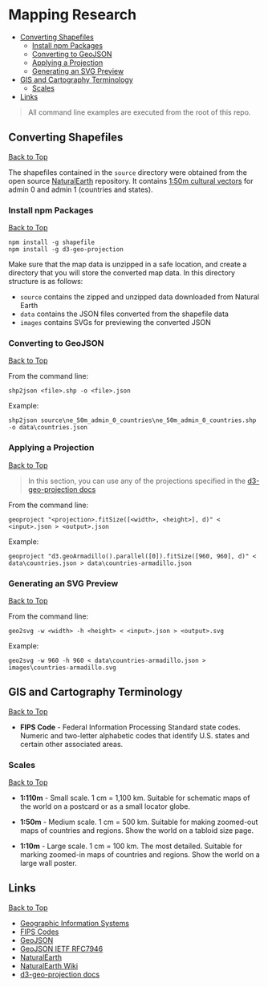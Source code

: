 # Mapping Research

* [Converting Shapefiles](#converting-shapefiles)
    * [Install npm Packages](#install-npm-packages)
    * [Converting to GeoJSON](#converting-to-geojson)
    * [Applying a Projection](#applying-a-projection)
    * [Generating an SVG Preview](#generating-an-svg-preview)
* [GIS and Cartography Terminology](#gis-and-cartography-terminology)
    * [Scales](#scales)
* [Links](#links)

> All command line examples are executed from the root of this repo.

## Converting Shapefiles
[Back to Top](#mapping-research)

The shapefiles contained in the `source` directory were obtained from the open source [NaturalEarth](https://www.naturalearthdata.com/downloads/) repository. It contains [1:50m cultural vectors](https://www.naturalearthdata.com/downloads/50m-cultural-vectors/) for admin 0 and admin 1 (countries and states).

### Install npm Packages
[Back to Top](#mapping-research)

```
npm install -g shapefile
npm install -g d3-geo-projection
```  

Make sure that the map data is unzipped in a safe location, and create a directory that you will store the converted map data. In this directory structure is as follows:

* `source` contains the zipped and unzipped data downloaded from Natural Earth
* `data` contains the JSON files converted from the shapefile data
* `images` contains SVGs for previewing the converted JSON

### Converting to GeoJSON
[Back to Top](#mapping-research)

From the command line:

```
shp2json <file>.shp -o <file>.json
```

Example:

```
shp2json source\ne_50m_admin_0_countries\ne_50m_admin_0_countries.shp -o data\countries.json
```

### Applying a Projection
[Back to Top](#mapping-research)

> In this section, you can use any of the projections specified in the [d3-geo-projection docs](https://github.com/d3/d3-geo-projection/blob/master/README.md)

From the command line:

```
geoproject "<projection>.fitSize([<width>, <height>], d)" < <input>.json > <output>.json
```

Example:

```
geoproject "d3.geoArmadillo().parallel([0]).fitSize([960, 960], d)" < data\countries.json > data\countries-armadillo.json
```

### Generating an SVG Preview
[Back to Top](#mapping-research)

From the command line:

```
geo2svg -w <width> -h <height> < <input>.json > <output>.svg
```

Example:

```
geo2svg -w 960 -h 960 < data\countries-armadillo.json > images\countries-armadillo.svg
```

## GIS and Cartography Terminology
[Back to Top](#mapping-research)

* **FIPS Code** - Federal Information Processing Standard state codes. Numeric and two-letter alphabetic codes that identify U.S. states and certain other associated areas.

### Scales
[Back to Top](#mapping-research)

* **1:110m** - Small scale. 1 cm = 1,100 km. Suitable for schematic maps of the world on a postcard or as a small locator globe.

* **1:50m** - Medium scale. 1 cm = 500 km. Suitable for making zoomed-out maps of countries and regions. Show the world on a tabloid size page.

* **1:10m** - Large scale. 1 cm = 100 km. The most detailed. Suitable for marking zoomed-in maps of countries and regions. Show the world on a large wall poster.

## Links
[Back to Top](#mapping-research)

* [Geographic Information Systems](https://en.wikipedia.org/wiki/Geographic_information_system)
* [FIPS Codes](https://en.wikipedia.org/wiki/Federal_Information_Processing_Standard_state_code)
* [GeoJSON](https://geojson.org/)
* [GeoJSON IETF RFC7946](https://tools.ietf.org/html/rfc7946)
* [NaturalEarth](https://www.naturalearthdata.com/downloads/)
* [NaturalEarth Wiki](https://en.wikipedia.org/wiki/Natural_Earth)
* [d3-geo-projection docs](https://github.com/d3/d3-geo-projection/blob/master/README.md)